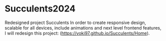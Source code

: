 # Succulents2024
Redesigned project Succulents
In order to create responsive design, scalable for all devices, include animations and next level frontend features, I will redesign this project: (https://voki97.github.io/Succulents/Home).
